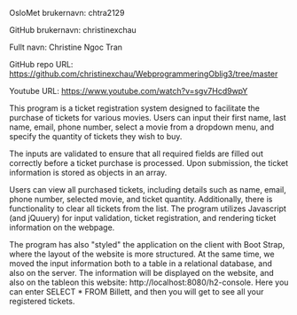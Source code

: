 OsloMet brukernavn: chtra2129

GitHub brukernavn: christinexchau

Fullt navn: Christine Ngoc Tran 

GitHub repo URL: https://github.com/christinexchau/WebprogrammeringOblig3/tree/master

Youtube URL: https://www.youtube.com/watch?v=sgv7Hcd9wpY

This program is a ticket registration system designed to facilitate the purchase of tickets for various movies. 
Users can input their first name, last name, email, phone number, select a movie from a dropdown menu,
and specify the quantity of tickets they wish to buy.

The inputs are validated to ensure that all required fields are filled out correctly before a ticket
purchase is processed. Upon submission, the ticket information is stored as objects in an array.

Users can view all purchased tickets, including details such as name, email, phone number, 
selected movie, and ticket quantity. Additionally, there is functionality to clear all
tickets from the list. The program utilizes Javascript (and jQuuery) for input validation, ticket 
registration, and rendering ticket information on the webpage.

The program has also "styled" the application on the client with Boot Strap, 
where the layout of the website is more structured. At the same time, we moved the
input information both to a table in a relational database, and also on the server. 
The information will be displayed on the website, and also on the tableon this
website: http://localhost:8080/h2-console. Here you can enter SELECT * FROM Billett,
and then you will get to see all your registered tickets. 
